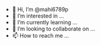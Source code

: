 - 👋 Hi, I’m @mahi6789p
- 👀 I’m interested in ...
- 🌱 I’m currently learning ...
- 💞️ I’m looking to collaborate on ...
- 📫 How to reach me ...

<!---
mahi6789p/mahi6789p is a ✨ special ✨ repository because its `README.md` (this file) appears on your GitHub profile.
You can click the Preview link to take a look at your changes.
--->
